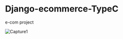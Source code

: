 # Django-ecommerce-TypeC
e-com project

![Capture1](https://user-images.githubusercontent.com/83709744/121327960-7e5f4a80-c946-11eb-9c0d-6c49eed604e1.PNG)
